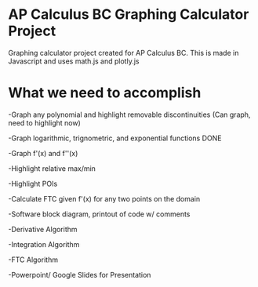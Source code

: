 # AP Calculus BC Graphing Calculator Project
Graphing calculator project created for AP Calculus BC. This is made in Javascript and uses math.js and plotly.js

# What we need to accomplish
-Graph any polynomial and highlight removable discontinuities (Can graph, need to highlight now)

-Graph logarithmic, trignometric, and exponential functions DONE

-Graph f'(x) and f''(x)

-Highlight relative max/min

-Highlight POIs

-Calculate FTC given f'(x) for any two points on the domain

-Software block diagram, printout of code w/ comments

-Derivative Algorithm

-Integration Algorithm

-FTC Algorithm

-Powerpoint/ Google Slides for Presentation
